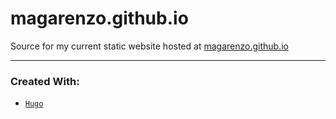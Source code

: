 # magarenzo.github.io
Source for my current static website hosted at [magarenzo.github.io](https://magarenzo.github.io)

---

<h3>Created With:</h3>

* [`Hugo`](https://gohugo.io/)